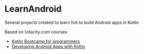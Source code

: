 # LearnAndroid
Several projects created to learn hot to build Android apps in Kotlin

Based on Udacity.com courses
 * [Kotlin Bootcamp for programmers](https://classroom.udacity.com/courses/ud9011)
 * [Developing Android Apps with Kotlin](https://classroom.udacity.com/courses/ud9012)
